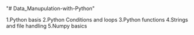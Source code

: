 "# Data_Manupulation-with-Python" 

1.Python basis
2.Python Conditions and loops
3.Python functions
4.Strings and file handling
5.Numpy basics 